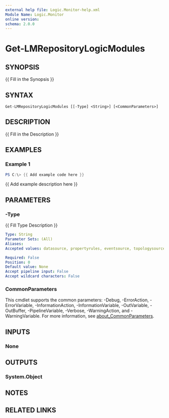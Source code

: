 ```yaml
---
external help file: Logic.Monitor-help.xml
Module Name: Logic.Monitor
online version:
schema: 2.0.0
---
```


# Get-LMRepositoryLogicModules

## SYNOPSIS
{{ Fill in the Synopsis }}

## SYNTAX

```
Get-LMRepositoryLogicModules [[-Type] <String>] [<CommonParameters>]
```

## DESCRIPTION
{{ Fill in the Description }}

## EXAMPLES

### Example 1
```powershell
PS C:\> {{ Add example code here }}
```

{{ Add example description here }}

## PARAMETERS

### -Type
{{ Fill Type Description }}

```yaml
Type: String
Parameter Sets: (All)
Aliases:
Accepted values: datasource, propertyrules, eventsource, topologysource, configsource

Required: False
Position: 0
Default value: None
Accept pipeline input: False
Accept wildcard characters: False
```

### CommonParameters
This cmdlet supports the common parameters: -Debug, -ErrorAction, -ErrorVariable, -InformationAction, -InformationVariable, -OutVariable, -OutBuffer, -PipelineVariable, -Verbose, -WarningAction, and -WarningVariable. For more information, see [about_CommonParameters](http://go.microsoft.com/fwlink/?LinkID=113216).

## INPUTS

### None
## OUTPUTS

### System.Object
## NOTES

## RELATED LINKS

